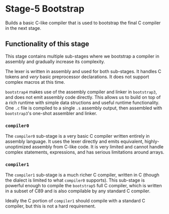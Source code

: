 # Stage-5 Bootstrap

Builds a basic C-like compiler that is used to bootstrap the final C compiler in the next stage.

## Functionality of this stage

This stage contains multiple sub-stages where we bootstrap a compiler in assembly and gradually increase its complexity.

The lexer is written in assembly and used for both sub-stages. It handles C tokens and _very_ basic preprocessor declarations. It does
not support complex macros at this time.

`bootstrap4` makes use of the assembly compiler and linker in `bootstrap3`, and does not emit assembly code directly. This allows us
to build on top of a rich runtime with simple data structions and useful runtime functionality. One `.c` file is compiled to a single `.s`
assembly output, then assembled with `bootstrap3`'s one-shot assembler and linker.

### `compiler0`

The `compiler0` sub-stage is a very basic C compiler written entirely in assembly language. It uses the lexer directly and emits
equivalent, highly-unoptimized assembly from C-like code. It is very limited and cannot handle complex statements, expressions, and
has serious limitations around arrays.

### `compiler1`

The `compiler1` sub-stage is a much richer C compiler, written in C (though the dialect is limited to what `compiler0` supports). This
sub-stage is powerful enough to compile the `bootstrap5` full C compiler, which is written in a subset of C89 and is also compilable
by any standard C compiler.

Ideally the C portion of `compiler1` should compile with a standard C compiler, but this is not a hard requirement. 
